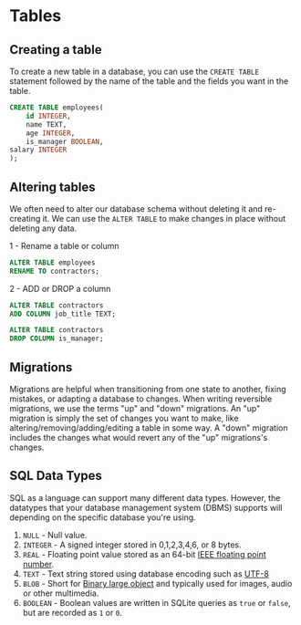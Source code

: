 # Tables

## Creating a table

To create a new table in a database, you can use the `CREATE TABLE` statement followed by the name of the table and the fields you want in the table.

```sql
CREATE TABLE employees(
    id INTEGER,
    name TEXT,
    age INTEGER,
    is_manager BOOLEAN,
salary INTEGER
);
```

## Altering tables

We often need to alter our database schema without deleting it and re-creating it. We can use the `ALTER TABLE` to make changes in place without deleting any data.

1 - Rename a table or column
```sql
ALTER TABLE employees
RENAME TO contractors;
```

2 - ADD or DROP a column
```sql
ALTER TABLE contractors
ADD COLUMN job_title TEXT;

ALTER TABLE contractors
DROP COLUMN is_manager;
```

## Migrations

Migrations are helpful when transitioning from one state to another, fixing mistakes, or adapting a database to changes. When writing reversible migrations, we use the terms "up" and "down" migrations. An "up" migration is simply the set of changes you want to make, like altering/removing/adding/editing a table in some way. A "down" migration includes the changes what would revert any of the "up" migrations's changes.

## SQL Data Types

SQL as a language can support many different data types. However, the datatypes that your database management system (DBMS) supports will depending on the specific database you're using.

1. `NULL` - Null value.
2. `INTEGER` - A signed integer stored in 0,1,2,3,4,6, or 8 bytes.
3. `REAL` - Floating point value stored as an 64-bit [IEEE floating point number](https://en.wikipedia.org/wiki/IEEE_754).
4. `TEXT` - Text string stored using database encoding such as [UTF-8](https://en.wikipedia.org/wiki/UTF-8)
5. `BLOB` - Short for [Binary large object](https://en.wikipedia.org/wiki/Binary_large_object) and typically used for images, audio or other multimedia.
6. `BOOLEAN` - Boolean values are written in SQLite queries as `true` or `false`, but are recorded as `1` or `0`.
